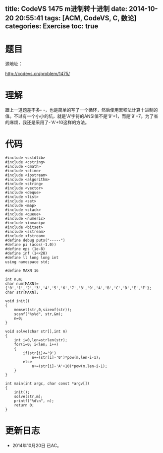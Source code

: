 title: CodeVS 1475 m进制转十进制
date: 2014-10-20 20:55:41
tags: [ACM, CodeVS, C, 数论]
categories: Exercise
toc: true
---
# 题目	
源地址：

http://codevs.cn/problem/1475/

# 理解
跟上一道题差不多- -，也是简单的写了一个循环，然后使用累积法计算十进制的值。不过有一个小小的坑，就是'A'字符的ANSI值不是'9'+1，而是'9'+7。为了省的麻烦，我还是采用了-'A'+10这样的方法。

<!-- more -->

# 代码
```#include <cstdio>
#include <cstdlib>
#include <cstring>
#include <cmath>
#include <ctime>
#include <iostream>
#include <algorithm>
#include <string>
#include <vector>
#include <deque>
#include <list>
#include <set>
#include <map>
#include <stack>
#include <queue>
#include <numeric>
#include <iomanip>
#include <bitset>
#include <sstream>
#include <fstream>
#define debug puts("-----")
#define pi (acos(-1.0))
#define eps (1e-8)
#define inf (1<<28)
#define ll long long int
using namespace std;

#define MAXN 16

int n,m;
char num[MAXN]= {'0','1','2','3','4','5','6','7','8','9','A','B','C','D','E','F'};
char str[MAXN];

void init()
{
    memset(str,0,sizeof(str));
    scanf("%s%d", str,&m);
    n=0;
}

void solve(char str[],int m)
{
    int i=0,len=strlen(str);
    for(i=0; i<len; i++)
    {
        if(str[i]<='9')
            n+=(str[i]-'0')*pow(m,len-i-1);
        else
            n+=(str[i]-'A'+10)*pow(m,len-i-1);
    }
}

int main(int argc, char const *argv[])
{
    init();
    solve(str,m);
    printf("%d\n", n);
    return 0;
}
```
# 更新日志
- 2014年10月20日 已AC。